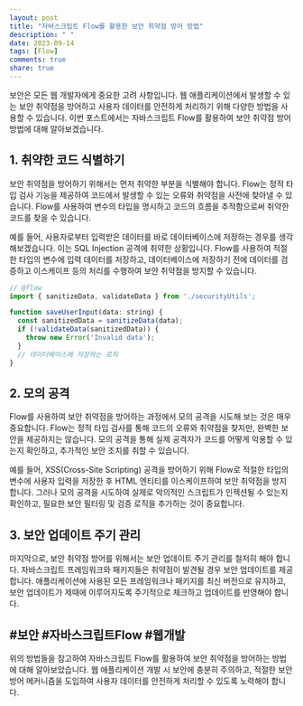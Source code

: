 ```yaml
---
layout: post
title: "자바스크립트 Flow를 활용한 보안 취약점 방어 방법"
description: " "
date: 2023-09-14
tags: [Flow]
comments: true
share: true
---
```


보안은 모든 웹 개발자에게 중요한 고려 사항입니다. 웹 애플리케이션에서 발생할 수 있는 보안 취약점을 방어하고 사용자 데이터를 안전하게 처리하기 위해 다양한 방법을 사용할 수 있습니다. 이번 포스트에서는 자바스크립트 Flow를 활용하여 보안 취약점 방어 방법에 대해 알아보겠습니다.

## 1. 취약한 코드 식별하기

보안 취약점을 방어하기 위해서는 먼저 취약한 부분을 식별해야 합니다. Flow는 정적 타입 검사 기능을 제공하여 코드에서 발생할 수 있는 오류와 취약점을 사전에 찾아낼 수 있습니다. Flow를 사용하여 변수의 타입을 명시하고 코드의 흐름을 추적함으로써 취약한 코드를 찾을 수 있습니다. 

예를 들어, 사용자로부터 입력받은 데이터를 바로 데이터베이스에 저장하는 경우를 생각해보겠습니다. 이는 SQL Injection 공격에 취약한 상황입니다. Flow를 사용하여 적절한 타입의 변수에 입력 데이터를 저장하고, 데이터베이스에 저장하기 전에 데이터를 검증하고 이스케이프 등의 처리를 수행하여 보안 취약점을 방지할 수 있습니다.

```javascript
// @flow
import { sanitizeData, validateData } from './securityUtils';

function saveUserInput(data: string) {
  const sanitizedData = sanitizeData(data);
  if (!validateData(sanitizedData)) {
    throw new Error('Invalid data');
  }
  // 데이터베이스에 저장하는 로직
}
```

## 2. 모의 공격

Flow를 사용하여 보안 취약점을 방어하는 과정에서 모의 공격을 시도해 보는 것은 매우 중요합니다. Flow는 정적 타입 검사를 통해 코드의 오류와 취약점을 찾지만, 완벽한 보안을 제공하지는 않습니다. 모의 공격을 통해 실제 공격자가 코드를 어떻게 악용할 수 있는지 확인하고, 추가적인 보안 조치를 취할 수 있습니다.

예를 들어, XSS(Cross-Site Scripting) 공격을 방어하기 위해 Flow로 적절한 타입의 변수에 사용자 입력을 저장한 후 HTML 엔티티를 이스케이프하여 보안 취약점을 방지합니다. 그러나 모의 공격을 시도하여 실제로 악의적인 스크립트가 인젝션될 수 있는지 확인하고, 필요한 보안 필터링 및 검증 로직을 추가하는 것이 중요합니다.

## 3. 보안 업데이트 주기 관리

마지막으로, 보안 취약점 방어를 위해서는 보안 업데이트 주기 관리를 철저히 해야 합니다. 자바스크립트 프레임워크와 패키지들은 취약점이 발견될 경우 보안 업데이트를 제공합니다. 애플리케이션에 사용된 모든 프레임워크나 패키지를 최신 버전으로 유지하고, 보안 업데이트가 제때에 이루어지도록 주기적으로 체크하고 업데이트를 반영해야 합니다.

## #보안 #자바스크립트Flow #웹개발

위의 방법들을 참고하여 자바스크립트 Flow를 활용하여 보안 취약점을 방어하는 방법에 대해 알아보았습니다. 웹 애플리케이션 개발 시 보안에 충분히 주의하고, 적절한 보안 방어 메커니즘을 도입하여 사용자 데이터를 안전하게 처리할 수 있도록 노력해야 합니다.